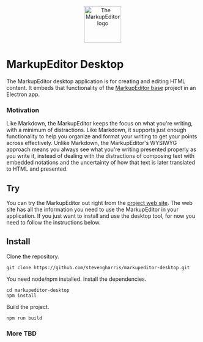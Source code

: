 <p align="center">
    <img alt="The MarkupEditor logo" src="https://github.com/user-attachments/assets/c67b6aa0-2576-4a0b-81d0-229ee501b59d" width="96px" height="96px" >
</p>

# MarkupEditor Desktop

The MarkupEditor desktop application is for creating and editing HTML content. It embeds that functionality of the [MarkupEditor base]() project 
in an Electron app.

### Motivation

Like Markdown, the MarkupEditor keeps the focus on what you're writing, with a minimum of distractions. Like Markdown, it supports just enough 
functionality to help you organize and format your writing to get your points across effectively. Unlike Markdown, the MarkupEditor's WYSIWYG 
approach means you always see what you're writing presented properly as you write it, instead of dealing with the distractions of composing 
text with embedded notations and the uncertainty of how that text is later translated to HTML and presented.

## Try

You can try the MarkupEditor out right from the [project web site](https://stevengharris.github.io/markupeditor-base/). 
The web site has all the information you need to use the MarkupEditor in your application. If you just want to install and use
the desktop tool, for now you need to follow the instructions below.

## Install

Clone the repository.

```
git clone https://github.com/stevengharris/markupeditor-desktop.git
```

You need node/npm installed. Install the dependencies.

```
cd markupeditor-desktop
npm install
```

Build the project.

```
npm run build
```

### More TBD